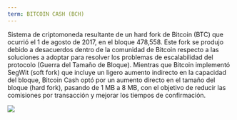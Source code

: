 ```yaml
---
term: BITCOIN CASH (BCH)
---
```


Sistema de criptomoneda resultante de un hard fork de Bitcoin (BTC) que ocurrió el 1 de agosto de 2017, en el bloque 478,558. Este fork se produjo debido a desacuerdos dentro de la comunidad de Bitcoin respecto a las soluciones a adoptar para resolver los problemas de escalabilidad del protocolo (Guerra del Tamaño de Bloque). Mientras que Bitcoin implementó SegWit (soft fork) que incluye un ligero aumento indirecto en la capacidad del bloque, Bitcoin Cash optó por un aumento directo en el tamaño del bloque (hard fork), pasando de 1 MB a 8 MB, con el objetivo de reducir las comisiones por transacción y mejorar los tiempos de confirmación.

![](../../dictionnaire/assets/49.png)